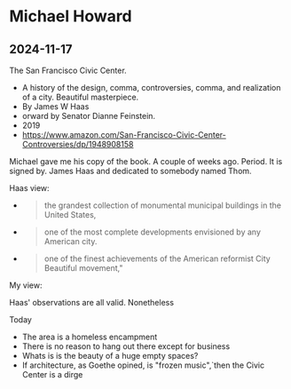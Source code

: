 # Michael Howard

## 2024-11-17

The San Francisco Civic Center.
* A history of the design, comma, controversies, comma, and realization of a city. Beautiful masterpiece.
* By James W Haas
* orward by Senator Dianne Feinstein.
* 2019
* https://www.amazon.com/San-Francisco-Civic-Center-Controversies/dp/1948908158

Michael gave me his copy of the book. A couple of weeks ago. Period. It is signed by. James Haas and dedicated to somebody named Thom.

Haas view:

* >the grandest collection of monumental municipal buildings in the United States,
* >one of the most complete developments envisioned by any American city.
* >one of the finest achievements of the American reformist City Beautiful movement,"

My view:

Haas' observations are all valid. Nonetheless

Today

* The area is a homeless encampment
* There is no reason to hang out there except for business
* Whats is is the beauty of a huge empty spaces?
* If architecture, as Goethe opined, is "frozen music",`then the Civic Center is a dirge
